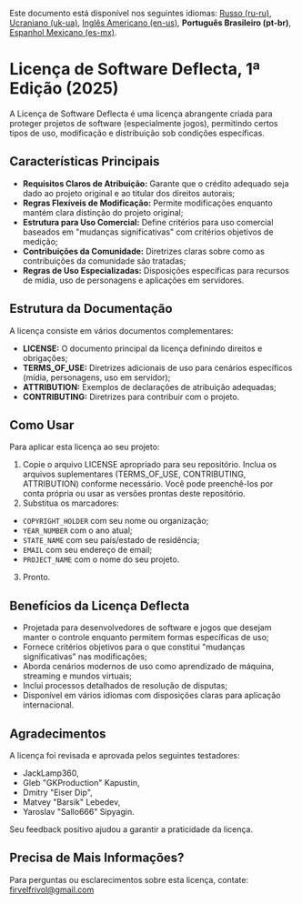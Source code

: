Este documento está disponível nos seguintes idiomas: [Russo (ru-ru)](/other-langs/README_ru-ru.md), [Ucraniano (uk-ua)](/other-langs/README_uk-ua.md), [Inglês Americano (en-us)](/README.md), **Português Brasileiro (pt-br)**, [Espanhol Mexicano (es-mx)](/other-langs/README_es-mx.md).

# Licença de Software Deflecta, 1ª Edição (2025)

A Licença de Software Deflecta é uma licença abrangente criada para proteger projetos de software (especialmente jogos), permitindo certos tipos de uso, modificação e distribuição sob condições específicas.

## Características Principais

* **Requisitos Claros de Atribuição:** Garante que o crédito adequado seja dado ao projeto original e ao titular dos direitos autorais;
* **Regras Flexíveis de Modificação:** Permite modificações enquanto mantém clara distinção do projeto original;
* **Estrutura para Uso Comercial:** Define critérios para uso comercial baseados em "mudanças significativas" com critérios objetivos de medição;
* **Contribuições da Comunidade:** Diretrizes claras sobre como as contribuições da comunidade são tratadas;
* **Regras de Uso Especializadas:** Disposições específicas para recursos de mídia, uso de personagens e aplicações em servidores.

## Estrutura da Documentação

A licença consiste em vários documentos complementares:

* **LICENSE:** O documento principal da licença definindo direitos e obrigações;
* **TERMS_OF_USE:** Diretrizes adicionais de uso para cenários específicos (mídia, personagens, uso em servidor);
* **ATTRIBUTION:** Exemplos de declarações de atribuição adequadas;
* **CONTRIBUTING:** Diretrizes para contribuir com o projeto.

## Como Usar

Para aplicar esta licença ao seu projeto:

1. Copie o arquivo LICENSE apropriado para seu repositório. Inclua os arquivos suplementares (TERMS_OF_USE, CONTRIBUTING, ATTRIBUTION) conforme necessário. Você pode preenchê-los por conta própria ou usar as versões prontas deste repositório.
2. Substitua os marcadores:
  * `COPYRIGHT_HOLDER` com seu nome ou organização;
  * `YEAR_NUMBER` com o ano atual;
  * `STATE_NAME` com seu país/estado de residência;
  * `EMAIL` com seu endereço de email;
  * `PROJECT_NAME` com o nome do seu projeto.
3. Pronto.

## Benefícios da Licença Deflecta

* Projetada para desenvolvedores de software e jogos que desejam manter o controle enquanto permitem formas específicas de uso;
* Fornece critérios objetivos para o que constitui "mudanças significativas" nas modificações;
* Aborda cenários modernos de uso como aprendizado de máquina, streaming e mundos virtuais;
* Inclui processos detalhados de resolução de disputas;
* Disponível em vários idiomas com disposições claras para aplicação internacional.

## Agradecimentos

A licença foi revisada e aprovada pelos seguintes testadores:

* JackLamp360,
* Gleb "GKProduction" Kapustin,
* Dmitry "Eiser Dip",
* Matvey "Barsik" Lebedev,
* Yaroslav "Sallo666" Sipyagin.

Seu feedback positivo ajudou a garantir a praticidade da licença.

## Precisa de Mais Informações?

Para perguntas ou esclarecimentos sobre esta licença, contate: <firvelfrivol@gmail.com>
